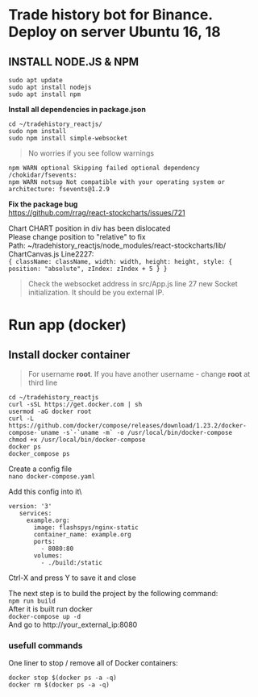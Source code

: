 # Trade history bot for Binance. Deploy on server Ubuntu 16, 18

## INSTALL NODE.JS & NPM

```
sudo apt update
sudo apt install nodejs
sudo apt install npm
```

**Install all dependencies in package.json**
```
cd ~/tradehistory_reactjs/
sudo npm install
sudo npm install simple-websocket
```
> No worries if you see follow warnings
```
npm WARN optional Skipping failed optional dependency /chokidar/fsevents:
npm WARN notsup Not compatible with your operating system or architecture: fsevents@1.2.9
```

**Fix the package bug**\
https://github.com/rrag/react-stockcharts/issues/721

Chart CHART position in div has been dislocated\
Please change position to "relative" to fix\
Path: ~/tradehistory_reactjs/node_modules/react-stockcharts/lib/\
ChartCanvas.js Line2227:\
```{ className: className, width: width, height: height, style: { position: "absolute", zIndex: zIndex + 5 } }```

> Check the websocket address in src/App.js line 27 new Socket initialization. It should be you external IP.

# Run app (docker)
## Install docker container
> For username **root**. If you have another username - change **root** at third line
```
cd ~/tradehistory_reactjs
curl -sSL https://get.docker.com | sh
usermod -aG docker root
curl -L https://github.com/docker/compose/releases/download/1.23.2/docker-compose-`uname -s`-`uname -m` -o /usr/local/bin/docker-compose
chmod +x /usr/local/bin/docker-compose
docker ps
docker_compose ps
```
Create a config file\
```nano docker-compose.yaml```

Add this config into it\
```
version: '3'
   services:
     example.org:
       image: flashspys/nginx-static
       container_name: example.org
       ports:
         - 8080:80
       volumes: 
         - ./build:/static
 ```
 Ctrl-X and press Y to save it and close
 
 The next step is to build the project by the following command:\
 ```npm run build```\
 After it is built run docker\
 ```docker-compose up -d```\
 And go to http://your_external_ip:8080
 
 ### usefull commands
 One liner to stop / remove all of Docker containers:
 ```
 docker stop $(docker ps -a -q)
 docker rm $(docker ps -a -q)
```